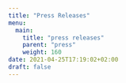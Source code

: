 ```yaml
---
title: "Press Releases"
menu:
  main:
    title: "press releases"
    parent: "press"
    weight: 160
date: 2021-04-25T17:19:02+02:00
draft: false
---
```


